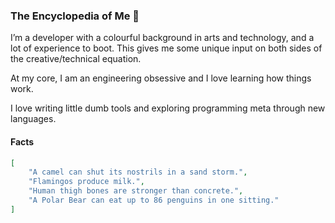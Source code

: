 ### The Encyclopedia of Me 👋

I’m a developer with a colourful background in arts and technology, and a lot of experience to boot. 
This gives me some unique input on both sides of the creative/technical equation. 

At my core, I am an engineering obsessive and I love learning how things work.

I love writing little dumb tools and exploring programming meta through new languages. 

#### Facts
```json
[
    "A camel can shut its nostrils in a sand storm.",
    "Flamingos produce milk.",
    "Human thigh bones are stronger than concrete.",
    "A Polar Bear can eat up to 86 penguins in one sitting."
]
```
